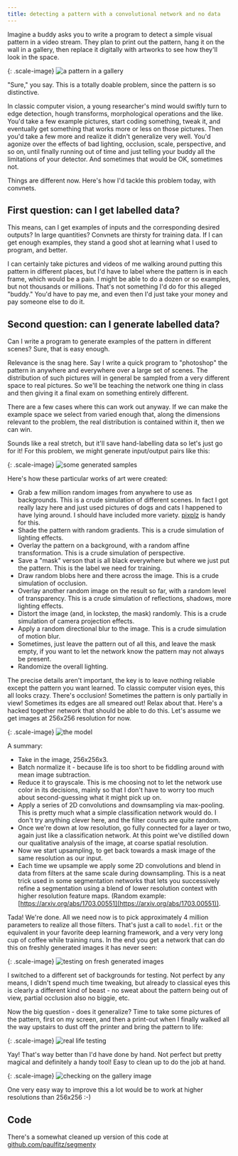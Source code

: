 ```yaml
---
title: detecting a pattern with a convolutional network and no data
---
```


Imagine a buddy asks you to write a program to detect a simple
visual pattern in a video stream.
They plan to print out the pattern, hang it on the wall in a gallery,
then replace it digitally with artworks to see how they'll look in the
space.

{: .scale-image}
![a pattern in a gallery](/images/pattern/gallery.png)

"Sure," you say.  This is a totally doable problem, since the pattern
is so distinctive.

In classic computer vision, a young researcher's mind would swiftly turn
to edge
detection, hough transforms, morphological operations and the like.
You'd take a few example pictures, start coding something, tweak it,
and eventually get something that works more or less on those pictures.
Then you'd take a few more and realize it didn't generalize very well.
You'd agonize over the effects of bad lighting, occlusion, scale,
perspective, and so on, until finally running out of time
and just telling your buddy all the limitations of your detector.
And sometimes that would be OK, sometimes not.

Things are different now.  Here's how I'd tackle this problem today,
with convnets.


First question: can I get labelled data?
----------------------------------------

This means, can I get examples of inputs and the corresponding desired
outputs?  In large quantities?  Convnets are thirsty for training data.
If I can get enough
examples, they stand a good shot at learning what I
used to program, and better.

I can certainly take pictures and videos of me walking around putting
this pattern in different places, but I'd have to label where the
pattern is in each frame, which would be a pain.  I might be able to
do a dozen or so examples, but not thousands or millions.  That's not
something I'd do for this alleged "buddy."  You'd have to pay me, and
even then I'd just take your money and pay someone else to do it.

Second question: can I generate labelled data?
----------------------------------------------

Can I write a program to generate examples of the pattern in different
scenes?  Sure, that is easy enough.

Relevance is the snag here.  Say I write a quick program to "photoshop"
the pattern in anywhere and everywhere over a large set of scenes.
The distribution of such
pictures will in general be sampled from a very different space to real
pictures.  So we'll be teaching the network one thing in class and then
giving it a final exam on something entirely different.

There are a few cases where this can work out anyway.  If we can make
the example space we select from varied enough that, along the dimensions
relevant to the problem, the real distribution is contained within it,
then we can win.

Sounds like a real stretch, but it'll save hand-labelling data so let's
just go for it!  For this problem, we might generate input/output pairs like this:

{: .scale-image}
![some generated samples](/images/pattern/samples.jpg)

Here's how these particular works of art were created:

 * Grab a few million random images from anywhere to use as backgrounds.
   This is a crude simulation of different scenes.
   In fact I got really lazy here and just used pictures of dogs and cats
   I happened to have lying around.  I should have included more variety.
   [pixplz](https://github.com/paulfitz/pixplz) is handy for this.
 * Shade the pattern with random gradients.
   This is a crude simulation of lighting effects.
 * Overlay the pattern on a background, with a random affine transformation.
   This is a crude simulation of perspective.
 * Save a "mask" verson that is all black everywhere but where we just put
   the pattern.  This is the label we need for training.
 * Draw random blobs here and there across the image.
   This is a crude simulation of occlusion.
 * Overlay another random image on the result so far, with a random level
   of transparency.  This is a crude simulation of reflections, shadows,
   more lighting effects.
 * Distort the image (and, in lockstep, the mask) randomly.
   This is a crude simulation of camera projection effects.
 * Apply a random directional blur to the image.
   This is a crude simulation of motion blur.
 * Sometimes, just leave the pattern out of all this, and leave the mask
   empty, if you want to let the network know the pattern may not
   always be present.
 * Randomize the overall lighting.

The precise details aren't important,
the key is to leave nothing reliable except the pattern you want learned.
To classic computer vision eyes, this all looks crazy.  There's occlusion!
Sometimes the pattern is only partially in view!  Sometimes its edges are
all smeared out!  Relax about that.
Here's a hacked together network that should be able to do this.  Let's
assume we get images at 256x256 resolution for now.

{: .scale-image}
![the model](/images/pattern/model.png)

A summary:

 * Take in the image, 256x256x3.
 * Batch normalize it - because life is too short to be fiddling around with
   mean image subtraction.
 * Reduce it to grayscale.  This is me choosing not to let the network use
   color in its decisions, mainly so that I don't have to worry too much
   about second-guessing what it might pick up on.
 * Apply a series of 2D convolutions and downsampling via max-pooling.
   This is pretty much what a simple classification network would do.
   I don't try anything clever here, and the filter counts are quite
   random.
 * Once we're down at low resolution, go fully connected for a layer or
   two, again just like a classification network.  At this point we've
   distilled down our qualitative analysis of the image, at coarse spatial
   resolution.
 * Now we start upsampling, to get back towards a mask image of the
   same resolution as our input.
 * Each time we upsample we apply some 2D convolutions and blend in data from
   filters at the same scale during downsampling.  This is a neat trick used
   in some segmentation networks that lets you successively refine a segmentation
   using a blend of lower resolution context with higher resolution feature maps.
   (Random example: [https://arxiv.org/abs/1703.00551](https://arxiv.org/abs/1703.00551)).

Tada!  We're done.  All we need now is to pick approximately 4 million
parameters to realize all those filters.
That's just a call to `model.fit` or the equivalent in your
favorite deep learning framework, and a very very long cup of coffee while training
runs.  In the end you get a network that can do this on freshly generated images
it has never seen:

{: .scale-image}
![testing on fresh generated images](/images/pattern/test_generated.jpg)

I switched to a different set of backgrounds for testing.  Not perfect by
any means, I didn't spend much time tweaking, but already to classical eyes
this is clearly a different kind of beast - no sweat about the pattern being
out of view, partial occlusion also no biggie, etc.

Now the big question - does it generalize?  Time to take some pictures
of the pattern, first on my screen, and then a print-out when I finally
walked all the way upstairs to dust off the printer
and bring the pattern to life:

{: .scale-image}
![real life testing](/images/pattern/test_natural.jpg)

Yay!  That's way better than I'd have done by hand.  Not perfect but
pretty magical and definitely a handy tool!  Easy to clean up to do
the job at hand.

{: .scale-image}
![checking on the gallery image](/images/pattern/test_gallery.jpg)

One very easy way to improve this a lot would be to work at higher resolutions
than 256x256 :-)

Code
----

There's a somewhat cleaned up version of this code at
[github.com/paulfitz/segmenty](https://github.com/paulfitz/segmenty)

